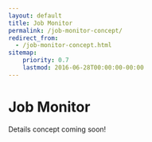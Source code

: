 ```yaml
---
layout: default
title: Job Monitor
permalink: /job-monitor-concept/
redirect_from:
  - /job-monitor-concept.html
sitemap:
    priority: 0.7
    lastmod: 2016-06-28T00:00:00-00:00
---
```


# <i class="fa fa-plug"></i> Job Monitor

Details concept coming soon!